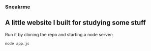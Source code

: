 ### Sneakrme
## A little website I built for studying some stuff

Run it by cloning the repo and starting a node server:

`node app.js` 

